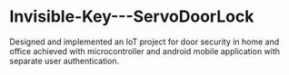 # Invisible-Key---ServoDoorLock
Designed and implemented an IoT project for door security in home and office achieved with microcontroller and android mobile application with separate user authentication.
